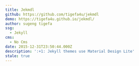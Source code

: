 ```yaml
---
title: Jekmdl
github: https://github.com/tigefa4u/jekmdl
demo: https://tigefa4u.github.io/jekmdl/
author: sugeng tigefa
ssg:
  - Jekyll
cms:
  - No Cms
date: 2015-12-31T23:50:44.000Z
description: ':+1: Jekyll themes use Material Design Lite'
stale: true
---
```

